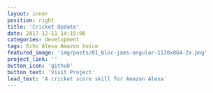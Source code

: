 ```yaml
---
layout: inner
position: right
title: 'Cricket Update'
date: 2017-12-11 14:15:00
categories: development
tags: Echo Alexa Amazon Voice
featured_image: 'img/posts/01_bloc-jams-angular-1130x864-2x.png'
project_link: ''
button_icon: 'github'
button_text: 'Visit Project'
lead_text: 'A cricket score skill for Amazon Alexa'
---
```

